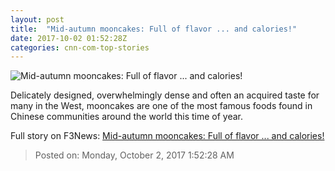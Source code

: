 ```yaml
---
layout: post
title:  "Mid-autumn mooncakes: Full of flavor ... and calories!"
date: 2017-10-02 01:52:28Z
categories: cnn-com-top-stories
---
```


![Mid-autumn mooncakes: Full of flavor ... and calories!](http://i2.cdn.cnn.com/cnnnext/dam/assets/160914195904-all-about-mooncakes-field-dnt-00014510-super-tease.jpg)

Delicately designed, overwhelmingly dense and often an acquired taste for many in the West, mooncakes are one of the most famous foods found in Chinese communities around the world this time of year.


Full story on F3News: [Mid-autumn mooncakes: Full of flavor ... and calories!](http://www.f3nws.com/n/fVtVnF)

> Posted on: Monday, October 2, 2017 1:52:28 AM

